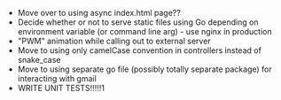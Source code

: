 - Move over to using async index.html page??
- Decide whether or not to serve static files using Go depending on environment variable (or command line arg) - use nginx in production
- "PWM" animation while calling out to external server
- Move to using only camelCase convention in controllers instead of snake_case
- Move to using separate go file (possibly totally separate package) for interacting with gmail
- WRITE UNIT TESTS!!!!!1
